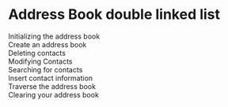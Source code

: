 # Address Book double linked list
Initializing the address book<br>
Create an address book<br>
Deleting contacts <br>
Modifying Contacts <br>
Searching for contacts <br>
Insert contact information<br>
Traverse the address book <br>
Clearing your address book
